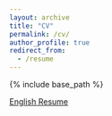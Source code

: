 ```yaml
---
layout: archive
title: "CV"
permalink: /cv/
author_profile: true
redirect_from:
  - /resume
---
```


{% include base_path %}

[English Resume](http://DavidLXu.github.io/files/Lixin_EN_Resume.pdf)





